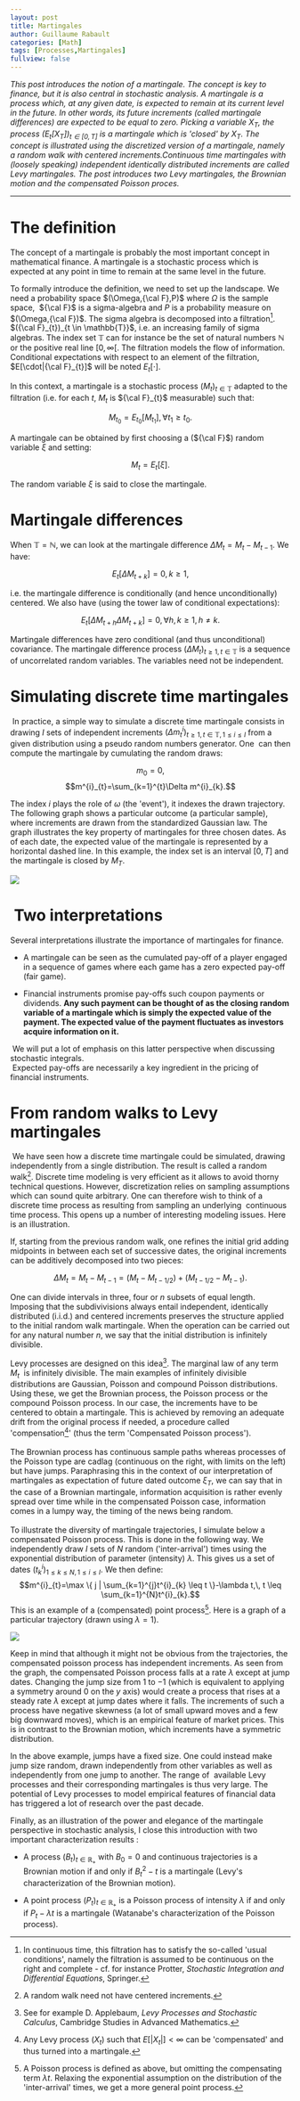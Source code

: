 ```yaml
--- 
layout: post 
title: Martingales 
author: Guillaume Rabault
categories: [Math] 
tags: [Processes,Martingales] 
fullview: false 
--- 
```


*This post introduces the
notion of a martingale. The concept is key to finance, but it is also
central in stochastic analysis. A martingale is a process which, at any
given date, is expected to remain at its current level in the future. In
other words, its future increments (called martingale differences) are
expected to be equal to zero. Picking a variable $X_{T}$, the
process $(E_{t}[X_{T}])_{t \in [0,T]}$ is a martingale which
is 'closed' by $X_{T}$. The concept is illustrated using the
discretized version of a martingale, namely a random walk with centered
increments.Continuous time martingales with (loosely speaking)
independent identically distributed increments are called Levy
martingales. The post introduces two Levy martingales, the Brownian
motion and the compensated Poisson proces.*

* * * * *

The definition 
===============

The concept of a martingale is probably the most important concept in
mathematical finance. A martingale is a stochastic process which is
expected at any point in time to remain at the same level in the future.

To formally introduce the definition, we need to set up the landscape.
We need a probability space $(\Omega,{\cal F},P)$ where $\Omega$
is the sample space,  ${\cal F}$ is a sigma-algebra and $P$ is a
probability measure on $(\Omega,{\cal F})$. The sigma algebra is
decomposed into a filtration[^1]. $({\cal F}_{t})_{t \in
\mathbb{T}}$, i.e. an increasing family of sigma algebras. The index
set $\mathbb{T}$ can for instance be the set of natural numbers
$\mathbb{N}$ or the positive real line $[0,\infty[$. The
filtration models the flow of information. Conditional expectations with
respect to an element of the filtration, $E[\cdot|{\cal F}_{t}]$
will be noted $E_{t}[\cdot]$.

In this context, a martingale is a stochastic process $(M_{t})_{t
\in \mathbb{T}}$ adapted to the filtration (i.e. for each $t$,
$M_{t}$ is ${\cal F}_{t}$ measurable) such that:

$$M_{t_{0}}=E_{t_{0}}[M_{t_{1}}],\, \forall t_{1} \geq
t_{0}.$$

A martingale can be obtained by first choosing a (${\cal F}$) random
variable $\xi$ and setting:

$$M_{t}=E_{t}[\xi].$$

The random variable $\xi$ is said to close the martingale.

Martingale differences
======================

When $\mathbb{T}=\mathbb{N}$, we can look at the martingale
difference $\Delta M_{t}=M_{t}-M_{t-1}$. We have:

$$E_{t}[\Delta M_{t+k}]=0,\, k \geq 1,$$

i.e. the martingale difference is conditionally (and hence
unconditionally) centered. We also have (using the tower law of
conditional expectations):

$$E_{t}[\Delta M_{t+h}\Delta M_{t+k}]=0,\, \forall h,k \geq
1,\,h\neq k.$$

Martingale differences have zero conditional (and thus unconditional)
covariance. The martingale difference process $(\Delta M_{t})_{t
\geq 1, t \in \mathbb{T}}$ is a sequence of uncorrelated random
variables. The variables need not be independent.

Simulating discrete time martingales
====================================

 In practice, a simple way to simulate a discrete time martingale
consists in drawing $I$ sets of independent increments $(\Delta
m^{i}_{t})_{t \geq 1, t \in \mathbb{T}, 1 \leq i \leq I}$ from
a given distribution using a pseudo random numbers generator. One  can
then compute the martingale by cumulating the random draws:

$$m_{0}=0,$$ $$m^{i}_{t}=\sum_{k=1}^{t}\Delta
m^{i}_{k}.$$

The index $i$ plays the role of $\omega$ (the 'event'), it indexes
the drawn trajectory. The following graph shows a particular outcome (a
particular sample), where increments are drawn from the standardized
Gaussian law. The graph illustrates the key property of martingales for
three chosen dates. As of each date, the expected value of the
martingale is represented by a horizontal dashed line. In this example,
the index set is an interval $[0,T]$ and the martingale is closed by
$M_{T}$.

[![](/assets/media/Randomwalk.png)](/assets/media/Randomwalk.png)

 Two interpretations
====================

Several interpretations illustrate the importance of martingales for
finance.

-   A martingale can be seen as the cumulated pay-off of a player
    engaged in a sequence of games where each game has a zero expected
    pay-off (fair game).

-   Financial instruments promise pay-offs such coupon payments or
    dividends. **Any such payment can be thought of as the closing
    random variable of a martingale which is simply the expected value
    of the payment. The expected value of the payment fluctuates as
    investors acquire information on it.**

 We will put a lot of emphasis on this latter perspective when
discussing stochastic integrals. \
 Expected pay-offs are necessarily a key ingredient in the pricing of
financial instruments.

From random walks to Levy martingales
=====================================

 We have seen how a discrete time martingale could be simulated, drawing
independently from a single distribution. The result is called a random
walk[^2]. Discrete time modeling is very efficient as it allows
to avoid thorny technical questions. However, discretization relies on
sampling assumptions which can sound quite arbitrary. One can therefore
wish to think of a discrete time process as resulting from sampling an
underlying  continuous time process. This opens up a number of
interesting modeling issues. Here is an illustration.

If, starting from the previous random walk, one refines the initial grid
adding midpoints in between each set of successive dates, the original
increments can be additively decomposed into two pieces:

$$\Delta
M_{t}=M_{t}-M_{t-1}=(M_{t}-M_{t-1/2})+(M_{t-1/2}-M_{t-1}).$$

One can divide intervals in three, four or $n$ subsets of equal
length. Imposing that the subdivivisions always entail independent,
identically distributed (i.i.d.) and centered increments preserves the
structure applied to the initial random walk martingale. When the
operation can be carried out for any natural number $n$, we say that
the initial distribution is infinitely divisible.

Levy processes are designed on this idea[^3]. The marginal law
of any term $M_{t}$  is infinitely divisible. The main examples of
infinitely divisible distributions are Gaussian, Poisson and compound
Poisson distributions. Using these, we get the Brownian process, the
Poisson process or the compound Poisson process. In our case, the
increments have to be centered to obtain a martingale. This is achieved
by removing an adequate drift from the original process if needed, a
procedure called 'compensation[^4]' (thus the term 'Compensated
Poisson process').\
 \
The Brownian process has continuous sample paths whereas processes of
the Poisson type are cadlag (continuous on the right, with limits on the
left) but have jumps. Paraphrasing this in the context of our
interpretation of martingales as expectation of future dated outcome
$\xi_{T}$, we can say that in the case of a Brownian martingale,
information acquisition is rather evenly spread over time while in the
compensated Poisson case, information comes in a lumpy way, the timing
of the news being random.\
 \
To illustrate the diversity of martingale trajectories, I simulate below
a compensated Poisson process. This is done in the following way. We
independently draw $I$ sets of $N$ random ('inter-arrival') times
using the exponential distribution of parameter (intensity)
$\lambda$. This gives us a set of dates $(t^{i}_{k})_{1\leq k
\leq N, 1 \leq i \leq I}$. We then define: $$m^{i}_{t}=\max \{
j | \sum_{k=1}^{j}t^{i}_{k} \leq t \}-\lambda t,\, t \leq
\sum_{k=1}^{N}t^{i}_{k}.$$ This is an example of a (compensated)
point process[^5]. Here is a graph of a particular trajectory
(drawn using $\lambda=1$).

[![](/assets/media/CompensatedPoisson.png)](/assets/media/CompensatedPoisson.png)

Keep in mind that although it might not be obvious from the
trajectories, the compensated poisson process has independent
increments. As seen from the graph, the compensated Poisson process
falls at a rate $\lambda$ except at jump dates. Changing the jump
size from $1$ to $-1$ (which is equivalent to applying a symmetry
around $0$ on the $y$ axis) would create a process that rises at a
steady rate $\lambda$ except at jump dates where it falls. The
increments of such a process have negative skewness (a lot of small
upward moves and a few big downward moves), which is an empirical
feature of market prices. This is in contrast to the Brownian motion,
which increments have a symmetric distribution.

In the above example, jumps have a fixed size. One could instead make
jump size random, drawn independently from other variables as well as
independently from one jump to another. The range of  available Levy
processes and their corresponding martingales is thus very large. The
potential of Levy processes to model empirical features of financial
data has triggered a lot of research over the past decade.

Finally, as an illustration of the power and elegance of the martingale
perspective in stochastic analysis, I close this introduction with two
important characterization results :

-   A process $(B_{t})_{t \in \mathbb{R}_{+}}$ with $B_{0}=0$
    and continuous trajectories is a Brownian motion if and only if
    $B_{t}^{2}-t$ is a martingale (Levy's characterization of the
    Brownian motion).

-   A point process $(P_{t})_{t \in \mathbb{R}_{+}}$ is a Poisson
    process of intensity $\lambda$ if and only if $P_{t}-\lambda
    t$ is a martingale (Watanabe's characterization of the Poisson
    process).


[^1]:  In continuous time, this filtration has to satisfy the so-called
    'usual conditions', namely the filtration is assumed to be
    continuous on the right and complete - cf. for instance Protter,
    *Stochastic Integration and Differential Equations*,
    Springer.

[^2]:  A random walk need not have centered increments.

[^3]:  See for example D. Applebaum, *Levy Processes and Stochastic
    Calculus*, Cambridge Studies in Advanced Mathematics.

[^4]:  Any Levy process $(X_{t})$ such that $E[|X_{t}|]<\infty$ can
    be 'compensated' and thus turned into a martingale.

[^5]:  A Poisson process is defined as above, but omitting the compensating
    term $\lambda t$. Relaxing the exponential assumption on the
    distribution of the 'inter-arrival' times, we get a more general
    point process.
